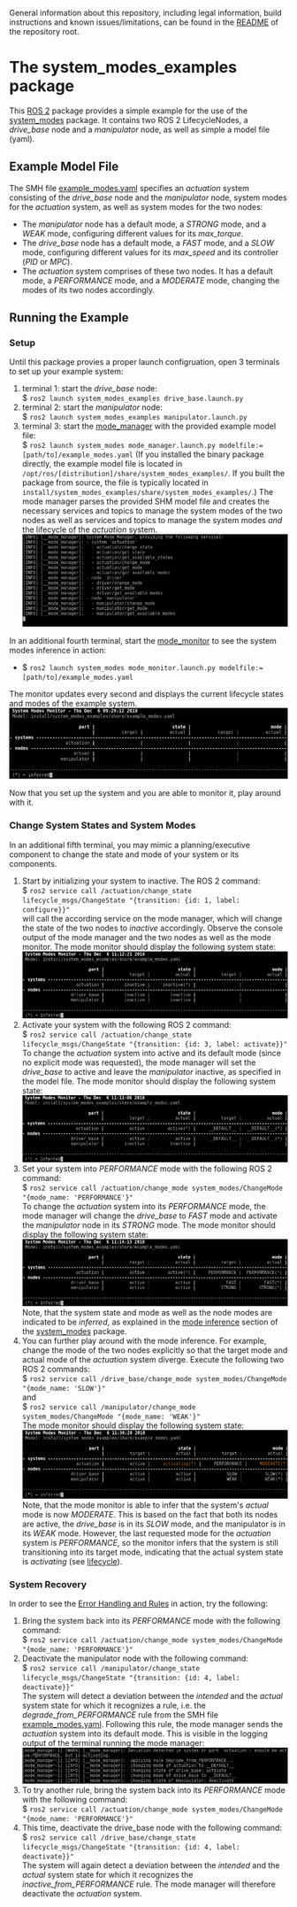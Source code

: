 General information about this repository, including legal information, build instructions and known issues/limitations, can be found in the [README](../README.md) of the repository root.

# The system_modes_examples package

This [ROS 2](https://index.ros.org/doc/ros2/) package provides a simple example for the use of the [system_modes](../system_modes/) package. It contains two ROS 2 LifecycleNodes, a *drive\_base* node and a *manipulator* node, as well as simple a model file (yaml).

## Example Model File

The SMH file [example_modes.yaml](./example_modes.yaml) specifies an *actuation* system consisting of the *drive\_base* node and the *manipulator* node, system modes for the *actuation* system, as well as system modes for the two nodes:

* The *manipulator* node has a default mode, a *STRONG* mode, and a *WEAK* mode, configuring different values for its *max_torque*.
* The *drive\_base* node has a default mode, a *FAST* mode, and a *SLOW* mode, configuring different values for its *max_speed* and its controller (*PID* or *MPC*).
* The *actuation* system comprises of these two nodes. It has a default mode, a *PERFORMANCE* mode, and a *MODERATE* mode, changing the modes of its two nodes accordingly.

## Running the Example

### Setup

Until this package provies a proper launch configruation, open 3 terminals to set up your example system:

1. terminal 1: start the *drive\_base* node:  
  $ `ros2 launch system_modes_examples drive_base.launch.py`  
1. terminal 2: start the *manipulator* node:  
  $ `ros2 launch system_modes_examples manipulator.launch.py`  
1. terminal 3: start the [mode_manager](../system_modes/README.md#mode_manager) with the provided example model file:  
  $ `ros2 launch system_modes mode_manager.launch.py modelfile:=[path/to]/example_modes.yaml` (If you installed the binary package directly, the example model file is located in `/opt/ros/[distribution]/share/system_modes_examples/`. If you built the package from source, the file is typically located in `install/system_modes_examples/share/system_modes_examples/`.)
  The mode manager parses the provided SHM model file and creates the necessary services and topics to manage the system modes of the two nodes as well as services and topics to manage the system modes *and* the lifecycle of the *actuation* system.
  ![mode_manager](./doc/screenshot-manager.png "Screenshot of the mode manager")

In an additional fourth terminal, start the [mode_monitor](../system_modes/README.md#mode_monitor) to see the system modes inference in action:  

* $ `ros2 launch system_modes mode_monitor.launch.py modelfile:=[path/to]/example_modes.yaml`  

The monitor updates every second and displays the current lifecycle states and modes of the example system.
![mode_monitor](./doc/screenshot-monitor.png "Screenshot of the mode monitor")

Now that you set up the system and you are able to monitor it, play around with it.

### Change System States and System Modes

In an additional fifth terminal, you may mimic a planning/executive component to change the state and mode of your system or its components.

1. Start by initializing your system to inactive. The ROS 2 command:  
  $ `ros2 service call /actuation/change_state lifecycle_msgs/ChangeState "{transition: {id: 1, label: configure}}"`  
  will call the according service on the mode manager, which will change the state of the two nodes to *inactive* accordingly. Observe the console output of the mode manager and the two nodes as well as the mode monitor. The mode monitor should display the following system state:  
  ![mode_monitor](./doc/screenshot-monitor-inactive.png "Screenshot of the mode monitor")
1. Activate your system with the following ROS 2 command:  
  $ `ros2 service call /actuation/change_state lifecycle_msgs/ChangeState "{transition: {id: 3, label: activate}}"`  
  To change the *actuation* system into active and its default mode (since no explicit mode was requested), the mode manager will set the *drive\_base* to active and leave the *manipulator* inactive, as specified in the model file.
  The mode monitor should display the following system state:  
  ![mode_monitor](./doc/screenshot-monitor-active.png "Screenshot of the mode monitor")
1. Set your system into *PERFORMANCE* mode with the following ROS 2 command:  
  $ `ros2 service call /actuation/change_mode system_modes/ChangeMode "{mode_name: 'PERFORMANCE'}"`  
  To change the *actuation* system into its *PERFORMANCE* mode, the mode manager will change the *drive\_base* to *FAST* mode and activate the *manipulator* node in its *STRONG* mode.
  The mode monitor should display the following system state:  
  ![mode_monitor](./doc/screenshot-monitor-performance.png "Screenshot of the mode monitor")
  Note, that the system state and mode as well as the node modes are indicated to be *inferred*, as explained in the [mode inference](../system_modes/README.md#mode-inference) section of the [system_modes](../system_modes/) package.
2. You can further play around with the mode inference. For example, change the mode of the two nodes explicitly so that the target mode and actual mode of the *actuation* system diverge. Execute the following two ROS 2 commands:  
  $ `ros2 service call /drive_base/change_mode system_modes/ChangeMode "{mode_name: 'SLOW'}"`  
  and  
  $ `ros2 service call /manipulator/change_mode system_modes/ChangeMode "{mode_name: 'WEAK'}"`  
  The mode monitor should display the following system state:  
  ![mode_monitor](./doc/screenshot-monitor-moderate.png "Screenshot of the mode monitor")
  Note, that the mode monitor is able to infer that the system's *actual* mode is now *MODERATE*. This is based on the fact that both its nodes are active, the *drive\_base* is in its *SLOW* mode, and the manipulator is in its *WEAK* mode. However, the last requested mode for the *actuation* system is *PERFORMANCE*, so the monitor infers that the system is still transitioning into its target mode, indicating that the actual system state is *activating* (see [lifecycle](../system_modes/README.md#lifecycle)).

### System Recovery

In order to see the [Error Handling and Rules](../system_modes/README.md#error-handling-and-rules) in action, try the following:

1. Bring the system back into its *PERFORMANCE* mode with the following command:  
  $ `ros2 service call /actuation/change_mode system_modes/ChangeMode "{mode_name: 'PERFORMANCE'}"`  
2. Deactivate the manipulator node with the following command:  
  $ `ros2 service call /manipulator/change_state lifecycle_msgs/ChangeState "{transition: {id: 4, label: deactivate}}"`  
  The system will detect a deviation between the *intended* and the *actual* system state for which it recognizes a rule, i.e. the *degrade_from_PERFORMANCE* rule from the SMH file [example_modes.yaml](./example_modes.yaml). Following this rule, the mode manager sends the *actuation* system into its default mode. This is visible in the logging output of the terminal running the mode manager:  
  ![mode_manager](./doc/screenshot-manager-deviation.png "Screenshot of the mode manager")
1. To try another rule, bring the system back into its *PERFORMANCE* mode with the following command:  
  $ `ros2 service call /actuation/change_mode system_modes/ChangeMode "{mode_name: 'PERFORMANCE'}"`  
2. This time, deactivate the drive_base node with the following command:  
  $ `ros2 service call /drive_base/change_state lifecycle_msgs/ChangeState "{transition: {id: 4, label: deactivate}}"`  
  The system will again detect a deviation between the *intended* and the *actual* system state for which it recognizes the *inactive_from_PERFORMANCE* rule. The mode manager will therefore deactivate the *actuation* system.
